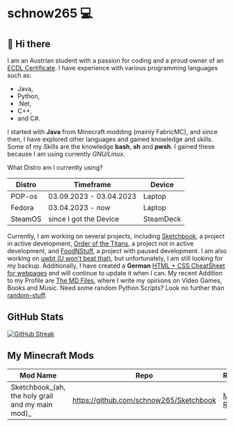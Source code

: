 # schnow265 💻

## 👋 Hi there

I am an Austrian student with a passion for coding and a proud owner of an [ECDL Certificate](https://icdl.org/). I have experience with various programming languages such as:

* Java,
* Python,
* .Net,
* C++,
* and C#.

I started with __Java__ from Minecraft modding (mainly FabricMC), and since then, I have explored other languages and gained knowledge and skills. Some of my Skills are the knowledge __bash__, __sh__ and __pwsh__. I gained these because I am using currently _GNU/Linux_. 

What Distro am I currently using?

| Distro  | Timeframe               | Device    |
| ------- | ----------------------- | --------- |
| POP-os  | 03.09.2023 - 03.04.2023 | Laptop    |
| Fedora  | 03.04.2023 - _now_     | Laptop    |
| SteamOS | since I got the Device  | SteamDeck |

Currently, I am working on several projects, including [Sketchbook](https://github.com/schnow265/Sketchbook/), a project in active development, [Order of the Titans](https://github.com/schnow265/Order-of-the-Titans), a project not in active development, and [FoodNStuff](https://github.com/schnow265/foodnstuff), a project with paused development. I am also working on [uwbt (U won&#39;t beat that)](https://github.com/schnow265/uwbt), but unfortunately, I am still looking for my backup. Additionally, I have created a __German__ [HTML + CSS CheatSheet for webpages](https://github.com/schnow265/Cheat-sheet-of-Webpages) and will continue to update it when I can. My recent Addition to my Profile are [The MD Files](https://github.com/schnow265/the_md_files), where I write my opinions on Video Games, Books and Music. Need some random Python Scripts? Look no further than [random-stuff](https://github.com/schnow265/random-stuff).

## GitHub Stats

[![GitHub Streak](https://streak-stats.demolab.com?user=schnow265&theme=ocean-gradient&hide_border=true&border_radius=5&date_format=j%20M%5B%20Y%5D&mode=weekly)](https://git.io/streak-stats)

## My Minecraft Mods

| Mod Name | Repo | Releases | Snapshots | Modrinth |
| --- | --- | --- | --- | --- |
| Sketchbook_(ah, the holy grail and my main mod)_ | https://github.com/schnow265/Sketchbook | [Maven Repo](https://github.com/schnow265/Sketchbook/packages/1838831) | [Maven Repo](https://github.com/schnow265/Sketchbook/packages/1839523) | https://modrinth.com/mod/sketchbook |
